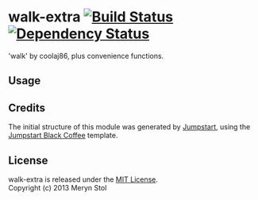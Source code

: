 # walk-extra [![Build Status](https://travis-ci.org/meryn/walk-extra.png?branch=master)](https://travis-ci.org/meryn/walk-extra) [![Dependency Status](https://david-dm.org/meryn/walk-extra.png)](https://david-dm.org/meryn/walk-extra)

'walk' by coolaj86, plus convenience functions.

## Usage

## Credits

The initial structure of this module was generated by [Jumpstart](https://github.com/meryn/jumpstart), using the [Jumpstart Black Coffee](https://github.com/meryn/jumpstart-black-coffee) template.

## License

walk-extra is released under the [MIT License](http://opensource.org/licenses/MIT).  
Copyright (c) 2013 Meryn Stol  